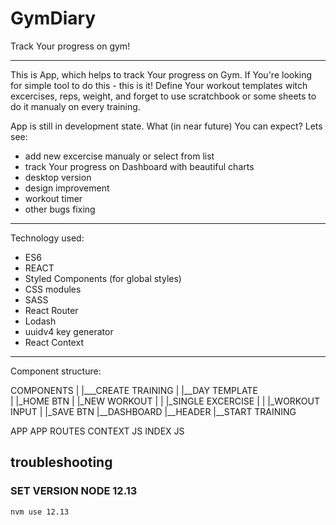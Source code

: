 # GymDiary
Track Your progress on gym!


------------------------------------

This is App, which helps to track Your progress on Gym. If You're looking for simple tool to do this - this is it!
Define Your workout templates witch excercises, reps, weight, and forget to use scratchbook or some sheets to do it manualy on every training.

App is still in development state. What (in near future) You can expect? Lets see:
- add new excercise manualy or select from list
- track Your progress on Dashboard with beautiful charts
- desktop version
- design improvement
- workout timer
- other bugs fixing


------------------------------------

Technology used:

- ES6
- REACT
- Styled Components (for global styles)
- CSS modules
- SASS
- React Router
- Lodash
- uuidv4 key generator
- React Context

------------------------------------

Component structure:

COMPONENTS
|        |___CREATE TRAINING
|           |__DAY TEMPLATE                         
|           |_HOME BTN
|           |_NEW WORKOUT
|           |    |_SINGLE EXCERCISE
|           |    |_WORKOUT INPUT
|           |_SAVE BTN 
|__DASHBOARD
|__HEADER
|__START TRAINING

APP
APP ROUTES
CONTEXT JS
INDEX JS

## troubleshooting

### SET VERSION NODE 12.13
```
nvm use 12.13
```
